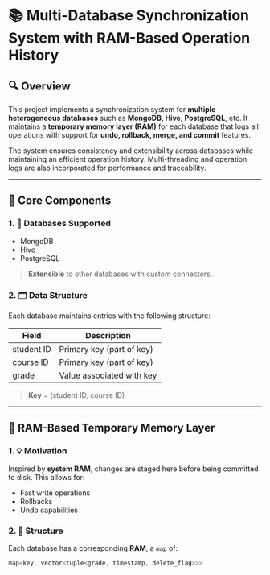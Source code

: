# 📚 Multi-Database Synchronization System with RAM-Based Operation History

## 🔍 Overview

This project implements a synchronization system for **multiple heterogeneous databases** such as **MongoDB, Hive, PostgreSQL**, etc. It maintains a **temporary memory layer (RAM)** for each database that logs all operations with support for **undo, rollback, merge, and commit** features.

The system ensures consistency and extensibility across databases while maintaining an efficient operation history. Multi-threading and operation logs are also incorporated for performance and traceability.

---

## 🧩 Core Components

### 1. 🔁 Databases Supported

- MongoDB  
- Hive  
- PostgreSQL  

> **Extensible** to other databases with custom connectors.

### 2. 🗂️ Data Structure

Each database maintains entries with the following structure:

| Field      | Description                  |
|------------|------------------------------|
| student ID | Primary key (part of key)    |
| course ID  | Primary key (part of key)    |
| grade      | Value associated with key    |

> **Key** = (student ID, course ID)

---

## 🧠 RAM-Based Temporary Memory Layer

### 1. 💡 Motivation

Inspired by **system RAM**, changes are staged here before being committed to disk. This allows for:

- Fast write operations  
- Rollbacks  
- Undo capabilities  

### 2. 🧾 Structure

Each database has a corresponding **RAM**, a `map` of:

```cpp
map<key, vector<tuple<grade, timestamp, delete_flag>>>
```